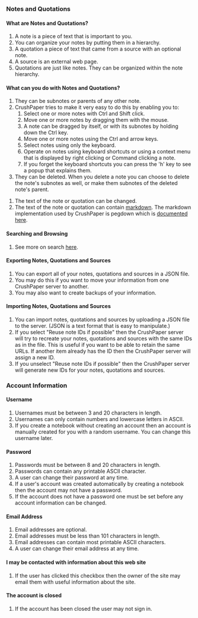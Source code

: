 <!---
Copyright 2015 CrushPaper.com.

This file is part of CrushPaper.

CrushPaper is free software: you can redistribute it and/or modify
it under the terms of version 3 of the GNU Affero General Public
License as published by the Free Software Foundation.

CrushPaper is distributed in the hope that it will be useful,
but WITHOUT ANY WARRANTY; without even the implied warranty of
MERCHANTABILITY or FITNESS FOR A PARTICULAR PURPOSE.  See the
GNU Affero General Public License for more details.

You should have received a copy of the GNU Affero General Public License
along with CrushPaper.  If not, see <http://www.gnu.org/licenses/>.
--->
### Notes and Quotations

#### What are Notes and Quotations?

1. A note is a piece of text that is important to you.
1. You can organize your notes by putting them in a hierarchy. 
1. A quotation a piece of text that came from a source with an optional note.
1. A source is an external web page. 
1. Quotations are just like notes. They can be organized within the note hierarchy.

#### What can you do with Notes and Quotations?

1. They can be subnotes or parents of any other note.
1. CrushPaper tries to make it very easy to do this by enabling you to:
    1. Select one or more notes with Ctrl and Shift click.
    1. Move one or more notes by dragging them with the mouse.
    1. A note can be dragged by itself, or with its subnotes by holding down the Ctrl key.
    1. Move one or more notes using the Ctrl and arrow keys.
    1. Select notes using only the keyboard.
    1. Operate on notes using keyboard shortcuts or using a context menu that is displayed by right clicking or Command clicking a note.
    1. If you forget the keyboard shortcuts you can press the 'h' key to see a popup that explains them.
1. They can be deleted. When you delete a note you can choose to delete the note's subnotes as well, or make them subnotes of the deleted note's parent.
<!-- 1. You can choose whether just you or anyone can read a note. -->      
1. The text of the note or quotation can be changed.
1. The text of the note or quotation can contain <a href="http://daringfireball.net/projects/markdown/syntax">markdown</a>. The markdown implementation used by CrushPaper is pegdown which is <a href="https://github.com/sirthias/pegdown/blob/master/README.markdown">documented here</a>.

#### Searching and Browsing

1. See more on search <a onclick="newPaneForLink(event, 'Search Help', 'help'); return false;" href="/help/Search-Help">here</a>.

#### Exporting Notes, Quotations and Sources

1. You can export all of your notes, quotations and sources in a JSON file.
1. You may do this if you want to move your information from one CrushPaper server to another.
1. You may also want to create backups of your information. 

#### Importing Notes, Quotations and Sources

1. You can import notes, quotations and sources by uploading a JSON file to the server. (JSON is a text format that is easy to manipulate.)
1. If you select "Reuse note IDs if possible" then the CrushPaper server will try to recreate your notes, quotations and sources with the same IDs as in the file. This is useful if you want to be able to retain the same URLs. If another item already has the ID then the CrushPaper server will assign a new ID.
1. If you unselect "Reuse note IDs if possible" then the CrushPaper server will generate new IDs for your notes, quotations and sources.

### Account Information

#### Username
1. Usernames must be between 3 and 20 characters in length.
1. Usernames can only contain numbers and lowercase letters in ASCII.
1. If you create a notebook without creating an account then an account is manually created for you with a random username. You can change this username later.

#### Password
1. Passwords must be between 8 and 20 characters in length.
1. Passwords can contain any printable ASCII character.
1. A user can change their password at any time.
1. If a user's account was created automatically by creating a notebook then the account may not have a password.
1. If the account does not have a password one must be set before any account information can be changed.  

#### Email Address
1. Email addresses are optional.
1. Email addresses must be less than 101 characters in length.
1. Email addresses can contain most printable ASCII characters.
2. A user can change their email address at any time.

#### I may be contacted with information about this web site
1. If the user has clicked this checkbox then the owner of the site may email them with useful information about the site.

#### The account is closed
1. If the account has been closed the user may not sign in.
